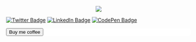 <center><img src="https://user-images.githubusercontent.com/107327227/216108179-2fdbfde4-380c-4b2d-8dfc-2f406b27aaf8.png"></center>

[![Twitter Badge](https://img.shields.io/badge/Twitter-Profile-informational?style=flat&logo=twitter&logoColor=white&color=1CA2F1)]()
[![LinkedIn Badge](https://img.shields.io/badge/LinkedIn-Profile-informational?style=flat&logo=linkedin&logoColor=white&color=0D76A8)]()
[![CodePen Badge](https://img.shields.io/badge/CodePen-Profile-informational?style=flat&logo=codepen&logoColor=white&color=black)]()



<div class="button" style="background-color:white; color:black; border-radius:6px;">
  <a href="#">
  <button >Buy me coffee</button>
    </a>
  </div>
